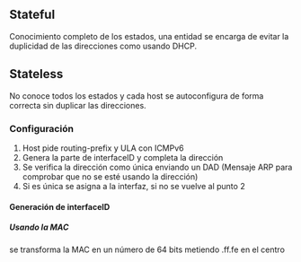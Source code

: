 ## Stateful

Conocimiento completo de los estados, una entidad se encarga de evitar la duplicidad de las direcciones como usando DHCP.


## Stateless

No conoce todos los estados y cada host se autoconfigura de forma correcta sin duplicar las direcciones.

### Configuración

1. Host pide routing-prefix y ULA con ICMPv6
2. Genera la parte de interfaceID y completa la dirección
3. Se verifica la dirección como única enviando un DAD (Mensaje ARP para comprobar que no se esté usando la dirección)
4. Si es única se asigna a la interfaz, si no se vuelve al punto 2

#### Generación de interfaceID

##### Usando la MAC

se transforma la MAC en un número de 64 bits metiendo .ff.fe en el centro